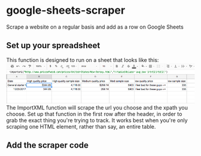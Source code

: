 # google-sheets-scraper
Scrape a website on a regular basis and add as a row on Google Sheets
## Set up your spreadsheet
This function is designed to run on a sheet that looks like this:
![Spreadsheet](https://github.com/epetenko/google-sheets-scraper/blob/master/Screen%20Shot%202017-10-25%20at%202.11.46%20PM.png)
The ImportXML function will scrape the url you choose and the xpath you choose. Set up that function in the first row after the header, in order to grab the exact thing you're trying to track. It works best when you're only scraping one HTML element, rather than say, an entire table.

## Add the scraper code
